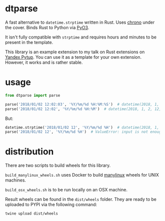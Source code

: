 # dtparse

A fast alternative to `datetime.strptime` written in Rust.
Uses [chrono](https://github.com/chronotope/chrono) under the cover. Binds Rust to Python via [PyO3](https://github.com/PyO3/pyo3).

It isn't fully compatible with `strptime` and requires hours and minutes to be present in the template.

This library is an example extension to my talk on Rust extensions on [Yandex Pytup](https://events.yandex.ru/events/meetings/28-03-2018/). 
You can use it as a template for your own extension. 
However, it works and is rather stable.

# usage
```python
from dtparse import parse

parse('2018/01/02 12:02:03', '%Y/%m/%d %H:%M:%S')  # datetime(2018, 1, 2, 12, 2, 3)
parse('2018/01/02 12:02', '%Y/%m/%d %H:%M')  # datetime(2018, 1, 2, 12, 2)
```

But:
```python
datetime.strptime('2018/01/02 12', '%Y/%m/%d %H')  # datetime(2018, 1, 2, 12, 0)
parse('2018/01/02 12', '%Y/%m/%d %H')  # ValueError: input is not enough for unique date and time
```

# distribution

There are two scripts to build wheels for this library.

`build_manylinux_wheels.sh` uses Docker to build [manylinux](https://github.com/pypa/manylinux) wheels for UNIX machines.

`build_osx_wheels.sh` is to be run locally on an OSX machine.

Result wheels can be found in the `dist/wheels` folder. They are ready to be uploaded to PYPI via the following command:
```bash
twine upload dist/wheels
```
